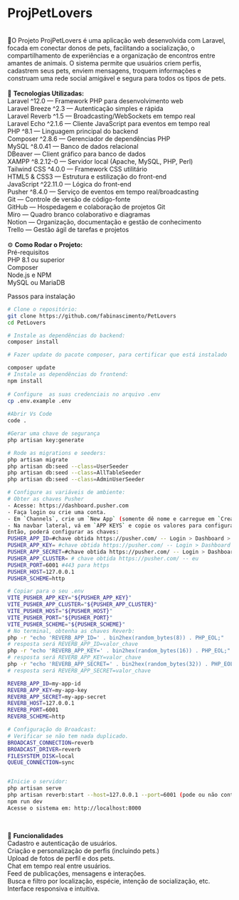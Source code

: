 <h1>ProjPetLovers</h1>
<br>
🐾O Projeto
ProjPetLovers é uma aplicação web desenvolvida com Laravel, focada em conectar donos de pets, facilitando a socialização, o compartilhamento de experiências e a organização de encontros entre amantes de animais. O sistema permite que usuários criem perfis, cadastrem seus pets, enviem mensagens, troquem informações e construam uma rede social amigável e segura para todos os tipos de pets.
<br> <br>
🚀 <b>Tecnologias Utilizadas:</b>
<br>
Laravel ^12.0 — Framework PHP para desenvolvimento web <br>
Laravel Breeze ^2.3 — Autenticação simples e rápida <br>
Laravel Reverb ^1.5 — Broadcasting/WebSockets em tempo real <br>
Laravel Echo ^2.1.6 — Cliente JavaScript para eventos em tempo real <br>
PHP ^8.1 — Linguagem principal do backend <br>
Composer ^2.8.6 — Gerenciador de dependências PHP <br>
MySQL ^8.0.41 — Banco de dados relacional <br>
DBeaver — Client gráfico para banco de dados <br>
XAMPP ^8.2.12-0 — Servidor local (Apache, MySQL, PHP, Perl) <br>
Tailwind CSS ^4.0.0 — Framework CSS utilitário <br>
HTML5 & CSS3 — Estrutura e estilização do front-end <br>
JavaScript ^22.11.0 — Lógica do front-end <br>
Pusher ^8.4.0 — Serviço de eventos em tempo real/broadcasting <br>
Git — Controle de versão de código-fonte <br>
GitHub — Hospedagem e colaboração de projetos Git <br>
Miro — Quadro branco colaborativo e diagramas <br>
Notion — Organização, documentação e gestão de conhecimento <br>
Trello — Gestão ágil de tarefas e projetos <br> <br>
⚙️ <b> Como Rodar o Projeto: </b>
<br>
Pré-requisitos <br>
PHP 8.1 ou superior <br>
Composer <br>
Node.js e NPM <br>
MySQL ou MariaDB <br>

Passos para instalação
```bash
# Clone o repositório:
git clone https://github.com/fabinascimento/PetLovers
cd PetLovers

# Instale as dependências do backend:
composer install

# Fazer update do pacote composer, para certificar que está instalado

composer update
# Instale as dependências do frontend:
npm install
 
# Configure  as suas credenciais no arquivo .env
cp .env.example .env
 
#Abrir Vs Code
code .

#Gerar uma chave de segurança
php artisan key:generate

# Rode as migrations e seeders:
php artisan migrate
php artisan db:seed --class=UserSeeder
php artisan db:seed --class=AllTableSeeder
php artisan db:seed --class=AdminUserSeeder

# Configure as variáveis de ambiente:
# Obter as chaves Pusher
- Acesse: https://dashboard.pusher.com
- Faça login ou crie uma conta.
- Em `Channels`, crie um `New App` (somente dê nome e carregue em `Create`).
- Na navbar lateral, vá em `APP KEYS` e copie os valores para configurar o `.env`.
Então, poderá configurar as chaves:
PUSHER_APP_ID=#chave obtida https://pusher.com/ -- Login > Dashboard > App Keys
PUSHER_APP_KEY= #chave obtida https://pusher.com/ -- Login > Dashboard > App Keys
PUSHER_APP_SECRET=#chave obtida https://pusher.com/ -- Login > Dashboard > App Keys
PUSHER_APP_CLUSTER= # chave obtida https://pusher.com/ -- eu
PUSHER_PORT=6001 #443 para https
PUSHER_HOST=127.0.0.1
PUSHER_SCHEME=http

# Copiar para o seu .env
VITE_PUSHER_APP_KEY="${PUSHER_APP_KEY}"
VITE_PUSHER_APP_CLUSTER="${PUSHER_APP_CLUSTER}"
VITE_PUSHER_HOST="${PUSHER_HOST}"
VITE_PUSHER_PORT="${PUSHER_PORT}"
VITE_PUSHER_SCHEME="${PUSHER_SCHEME}"
# No terminal, obtenha as chaves Reverb:
php -r "echo 'REVERB_APP_ID=' . bin2hex(random_bytes(8)) . PHP_EOL;"
# resposta será REVERB_APP_ID=valor_chave
php -r "echo 'REVERB_APP_KEY=' . bin2hex(random_bytes(16)) . PHP_EOL;"
# resposta será REVERB_APP_KEY=valor_chave
php -r "echo 'REVERB_APP_SECRET=' . bin2hex(random_bytes(32)) . PHP_EOL;"
# resposta será REVERB_APP_SECRET=valor_chave

REVERB_APP_ID=my-app-id
REVERB_APP_KEY=my-app-key
REVERB_APP_SECRET=my-app-secret
REVERB_HOST=127.0.0.1
REVERB_PORT=6001
REVERB_SCHEME=http

# Configuração do Broadcast:
# Verificar se não tem nada duplicado.
BROADCAST_CONNECTION=reverb
BROADCAST_DRIVER=reverb
FILESYSTEM_DISK=local
QUEUE_CONNECTION=sync


#Inicie o servidor:
php artisan serve
php artisan reverb:start --host=127.0.0.1 --port=6001 (pode ou não conter as flags, eles vão forçar a entrada na porta)
npm run dev
Acesse o sistema em: http://localhost:8000
```
<br> 

📝 <b> Funcionalidades </b>
<br>
Cadastro e autenticação de usuários. <br>
Criação e personalização de perfis (incluindo pets.) <br>
Upload de fotos de perfil e dos pets. <br>
Chat em tempo real entre usuários. <br>
Feed de publicações, mensagens e interações. <br>
Busca e filtro por localização, espécie, intenção de socialização, etc. <br>
Interface responsiva e intuitiva. <br>

